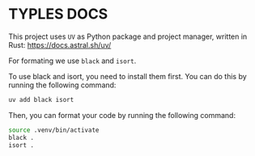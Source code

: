 # TYPLES DOCS

This project uses `UV` as Python package and project manager, written in Rust: https://docs.astral.sh/uv/

For formating we use `black` and `isort`.

To use black and isort, you need to install them first. You can do this by running the following command:

```bash
uv add black isort
```
Then, you can format your code by running the following command:

```bash
source .venv/bin/activate
black .
isort .
```